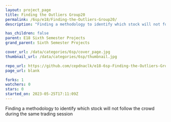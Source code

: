 ```yaml
---
layout: project_page
title: Finding the Outliers Group20
permalink: /6sp/e18/Finding-the-Outliers-Group20/
description: "Finding a methodology to identify which stock will not follow the crowd during the same trading session"

has_children: false
parent: E18 Sixth Semester Projects
grand_parent: Sixth Semester Projects

cover_url: /data/categories/6sp/cover_page.jpg
thumbnail_url: /data/categories/6sp/thumbnail.jpg

repo_url: https://github.com/cepdnaclk/e18-6sp-Finding-the-Outliers-Group20
page_url: blank

forks: 1
watchers: 0
stars: 0
started_on: 2023-05-25T17:11:09Z
---
```

Finding a methodology to identify which stock will not follow the crowd during the same trading session

